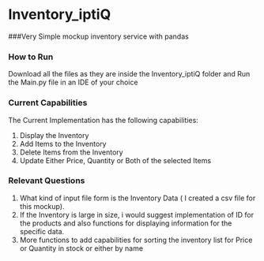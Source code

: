 # Inventory_iptiQ

###Very Simple mockup inventory service with pandas

### How to Run

Download all the files as they are inside the Inventory_iptiQ folder and Run the Main.py file in
an IDE of your choice


### Current Capabilities
The Current Implementation has the following capabilities:
1. Display the Inventory
2. Add Items to the Inventory
3. Delete Items from the Inventory
4. Update Either Price, Quantity or Both of the selected Items

### Relevant Questions
1. What kind of input file form is the Inventory Data ( I created a csv file for this mockup).
2. If the Inventory is large in size, i would suggest implementation of ID for the products and also functions
for displaying information for the specific data.
3. More functions to add capabilities for sorting the inventory list for Price or Quantity in stock or either by name
